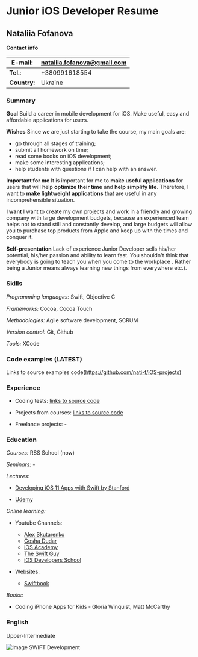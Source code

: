 
# Junior iOS Developer Resume
## Nataliia Fofanova

**Contact info**

|**E-mail:**|nataliia.fofanova@gmail.com|
|---|---|
|**Tel.**:|+380991618554|
|**Country:**|Ukraine|


### Summary

**Goal**
Build a career in mobile development for iOS. Make useful, easy and affordable applications for users.

**Wishes**
Since we are just starting to take the course, my main goals are:
* go through all stages of training;
* submit all homework on time;
* read some books on iOS development;
* make some interesting applications;
* help students with questions if I can help with an answer.

**Important for me**
It is important for me to **make useful applications** for users that will help **optimize their time** and **help simplify life**. Therefore, I want to **make lightweight applications** that are useful in any incomprehensible situation.

**I want**
I want to create my own projects and work in a friendly and growing company with large development budgets, because an experienced team helps not to stand still and constantly develop, and large budgets will allow you to purchase top products from Apple and keep up with the times and conquer it.

**Self-presentation**
Lack of experience Junior Developer sells his/her potential, his/her passion and ability to learn fast. You shouldn't think that everybody is going to teach you when you come to the workplace . Rather being a Junior means always
learning new things from everywhere etc.).

### Skills 

*Programming languages:* Swift, Objective C

*Frameworks:* Cocoa, Cocoa Touch

*Methodologies:* Agile software development, SCRUM

*Version control:* Git, Github

*Tools:* XCode


### Code examples (LATEST)
Links to source examples code(https://github.com/nati-f/iOS-projects)


### Experience 
* Coding tests: [links to source code](https://github.com/nati-f/iOS-projects)

* Projects from courses: [links to source code](https://github.com/nati-f/iOS-projects)

* Freelance projects: -


### Education 
*Courses:* RSS School (now)

*Seminars:* -

*Lectures:* 

* [Developing iOS 11 Apps with Swift
by Stanford](https://itunes.apple.com/us/course/developing-ios-11-apps-with-swift/id1309275316)

* [Udemy](https://www.udemy.com/course/swift-42-ios-macos/l)

*Online learning:* 

* Youtube Channels:
  * [Alex Skutarenko](https://www.youtube.com/channel/UChR0_wfiEHRy9TQIN51H-OA)
  * [Gosha Dudar](https://www.youtube.com/watch?v=p4izvuFKNe4&list=PL0lO_mIqDDFWUwhyfb8jzpMyHRZi6ABKW&index=2)
  * [iOS Academy](https://www.youtube.com/channel/UCnksRRifsSCGUZpQukUKAyg/playlists)
  * [The Swift Guy](https://www.youtube.com/channel/UC-d1NWv5IWtIkfH47ux4dWA/playlists)
  * [iOS Developers School](https://www.youtube.com/channel/UCCmIOD1w5zjCK6kUp8vv1jw/playlists)

* Websites:

  * [Swiftbook](https://swiftbook.ru/)

*Books:* 
  * Coding iPhone Apps for Kids - Gloria Winquist, Matt McCarthy


### English
Upper-Intermediate

![Image SWIFT Development](https://codehexz.com/wp-content/uploads/2019/04/iosappdevswift11-2.png)
